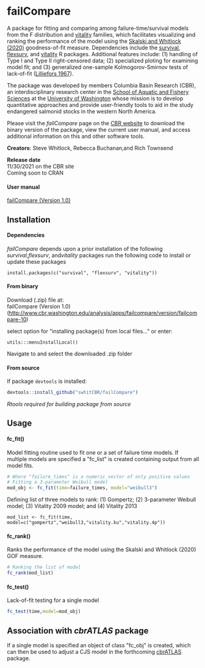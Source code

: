 # failCompare 

A package for fitting and comparing among failure-time/survival models from the F distribution and [vitality](http://www.cbr.washington.edu/analysis/vitality) families, which facilitates visualizing and ranking the performance of the model using the [Skalski and Whitlock (2020)]((http://animalbiotelemetry.biomedcentral.com/articles/10.1186/s40317-020-00213-z)) goodness-of-fit measure. Dependencies include the [survival](https://cran.r-project.org/web/packages/survival/index.html), [flexsurv](https://cran.r-project.org/web/packages/flexsurv/index.html), and [vitality](https://cran.r-project.org/web/packages/vitality/index.html) R packages. Additional features include: (1) handling of Type I and Type II right-censored data; (2) specialized ploting for examining model fit; and (3) generalized one-sample Kolmogorov-Smirnov tests of lack-of-fit ([Lilliefors 1967](https://www.tandfonline.com/doi/abs/10.1080/01621459.1967.10482916)).

The package was developed by members Columbia Basin Research (CBR), an interdisciplinary research center in the [School of Aquatic and Fishery Sciences](http://www.fish.washington.edu/index.html) at the [University of Washington](http://www.washington.edu/) whose mission is to develop quantitative approaches and provide user-friendly tools to aid in the study endangered salmonid stocks in the western North America.

Please visit the *failCompare* page on the [CBR website](http://www.cbr.washington.edu/analysis/apps/failcompare) to download the binary version of the package, view the current user manual, and access additional information on this and other software tools.

**Creators**: Steve Whitlock, Rebecca Buchanan,and Rich Townsend

**Release date** <br>
11/30/2021 on the CBR site <br>
Coming soon to CRAN

#### User manual
[failCompare (Version 1.0)](http://www.cbr.washington.edu/sites/default/files/manuals/failCompare%20User%20Manual.pdf)

## Installation

#### Dependencies
*failCompare* depends upon a prior installation of the following *survival*,*flexsurv*, and*vitality* packages
run the following code to install or update these packages
```
install.packages(c("survival", "flexsurv", "vitality"))
```

#### From binary 
Download (.zip) file at: <br>
failCompare (Version 1.0)(http://www.cbr.washington.edu/analysis/apps/failcompare/version/failcompare-10)

select option for "installing package(s) from local files..." or enter:
```
utils:::menuInstallLocal()
```
Navigate to and select the downloaded .zip folder

#### From source

If package `devtools` is installed:
```r
devtools::install_github("swhitCBR/failCompare")
```
*Rtools required for building package from source*

## Usage

#### fc_fit()
Model fitting routine used to fit one or a set of failure time models. If multiple models are specified a "fc_list" is created containing output from all model fits.

```r
# Where "failure_times" is a numeric vector of only positive values
# Fitting a 3-parameter Weibull model
mod_obj <- fc_fit(time=failure_times, model="weibull3")
```
Defining list of three models to rank: (1) Gompertz; (2) 3-parameter Weibull model; (3) Vitality 2009 model; and (4) Vitality 2013
```
mod_list <- fc_fit(time, model=c("gompertz","weibull3,"vitality.ku","vitality.4p"))

```
#### fc_rank()
Ranks the performance of the model using the Skalski and Whitlock (2020) GOF measure.

```r
# Ranking the list of model
fc_rank(mod_list)
```

#### fc_test()
Lack-of-fit testing for a single model
```r
fc_test(time,model=mod_obj)
```
## Association with *cbrATLAS* package

If a single model is specified an object of class "fc_obj" is created, which can then be used to adjust a CJS model in the forthcoming [cbrATLAS](https://github.com/Columbia-Basin-Research-West/ATLAS) package. 

